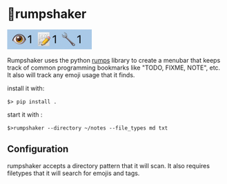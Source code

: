 # 🫣rumpshaker

![image](images/rumpshaker.png)


Rumpshaker uses the python [rumps](https://github.com/jaredks/rumps) library to create a menubar that keeps track of common programming bookmarks like "TODO, FIXME, NOTE", etc.  
It also will track any emoji usage that it finds.



install it with:

```
$> pip install .
```

start it with :

```
$>rumpshaker --directory ~/notes --file_types md txt

```

## Configuration

rumpshaker accepts a directory pattern that it will scan.  It also requires
filetypes that it will search for emojis and tags.
